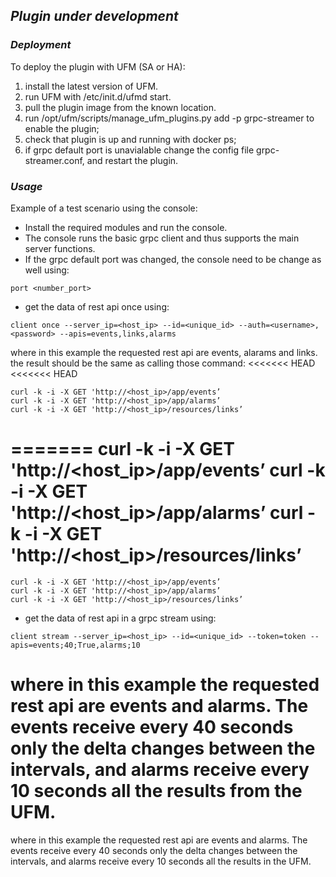 ## *Plugin under development*


### *Deployment*
To deploy the plugin with UFM (SA or HA):
1. install the latest version of UFM.
2. run UFM with /etc/init.d/ufmd start.
3. pull the plugin image from the known location.
5. run /opt/ufm/scripts/manage_ufm_plugins.py add -p grpc-streamer to enable the plugin;
6. check that plugin is up and running with docker ps;
7. if grpc default port is unavialable change the config file grpc-streamer.conf, and restart the plugin.

### *Usage*
Example of a test scenario using the console:
* Install the required modules and run the console.
* The console runs the basic grpc client and thus supports the main server functions.
* If the grpc default port was changed, the console need to be change as well using:
```
port <number_port>
```
* get the data of rest api once using:
```
client once --server_ip=<host_ip> --id=<unique_id> --auth=<username>,<password> --apis=events,links,alarms
```
where in this example the requested rest api are events, alarams and links. 
the result should be the same as calling those command:
<<<<<<< HEAD
<<<<<<< HEAD
```
curl -k -i -X GET 'http://<host_ip>/app/events’
curl -k -i -X GET 'http://<host_ip>/app/alarms’
curl -k -i -X GET 'http://<host_ip>/resources/links’
```
=======
curl -k -i -X GET 'http://<host_ip>/app/events’
curl -k -i -X GET 'http://<host_ip>/app/alarms’
curl -k -i -X GET 'http://<host_ip>/resources/links’
=======
```
curl -k -i -X GET 'http://<host_ip>/app/events’
curl -k -i -X GET 'http://<host_ip>/app/alarms’
curl -k -i -X GET 'http://<host_ip>/resources/links’
```

* get the data of rest api in a grpc stream using:
```
client stream --server_ip=<host_ip> --id=<unique_id> --token=token --apis=events;40;True,alarms;10
```
where in this example the requested rest api are events and alarms. The events receive every 40 seconds only the delta changes between the intervals, and alarms receive every 10 seconds all the results from the UFM.
=======
where in this example the requested rest api are events and alarms. The events receive every 40 seconds only the delta changes between the intervals, and alarms receive every 10 seconds all the results in the UFM.
